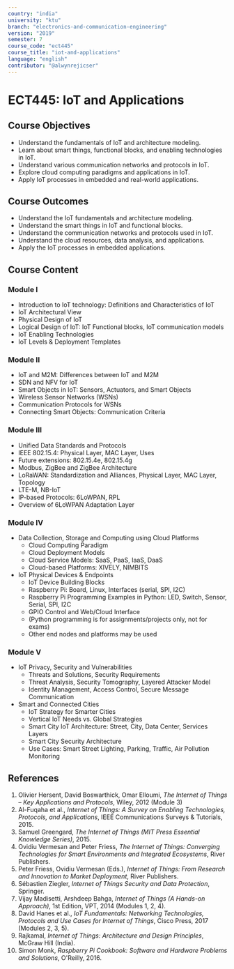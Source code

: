 ```yaml
---
country: "india"
university: "ktu"
branch: "electronics-and-communication-engineering"
version: "2019"
semester: 7
course_code: "ect445"
course_title: "iot-and-applications"
language: "english"
contributor: "@alwynrejicser"
---
```


# ECT445: IoT and Applications

## Course Objectives

- Understand the fundamentals of IoT and architecture modeling.
- Learn about smart things, functional blocks, and enabling technologies in IoT.
- Understand various communication networks and protocols in IoT.
- Explore cloud computing paradigms and applications in IoT.
- Apply IoT processes in embedded and real-world applications.

## Course Outcomes

- Understand the IoT fundamentals and architecture modeling.
- Understand the smart things in IoT and functional blocks.
- Understand the communication networks and protocols used in IoT.
- Understand the cloud resources, data analysis, and applications.
- Apply the IoT processes in embedded applications.

## Course Content

### Module I 

- Introduction to IoT technology: Definitions and Characteristics of IoT
- IoT Architectural View
- Physical Design of IoT
- Logical Design of IoT: IoT Functional blocks, IoT communication models
- IoT Enabling Technologies
- IoT Levels & Deployment Templates

### Module II 

- IoT and M2M: Differences between IoT and M2M
- SDN and NFV for IoT
- Smart Objects in IoT: Sensors, Actuators, and Smart Objects
- Wireless Sensor Networks (WSNs)
- Communication Protocols for WSNs
- Connecting Smart Objects: Communication Criteria

### Module III 
- Unified Data Standards and Protocols
- IEEE 802.15.4: Physical Layer, MAC Layer, Uses
- Future extensions: 802.15.4e, 802.15.4g
- Modbus, ZigBee and ZigBee Architecture
- LoRaWAN: Standardization and Alliances, Physical Layer, MAC Layer, Topology
- LTE-M, NB-IoT
- IP-based Protocols: 6LoWPAN, RPL
- Overview of 6LoWPAN Adaptation Layer

### Module IV 

- Data Collection, Storage and Computing using Cloud Platforms
  - Cloud Computing Paradigm
  - Cloud Deployment Models
  - Cloud Service Models: SaaS, PaaS, IaaS, DaaS
  - Cloud-based Platforms: XIVELY, NIMBITS
- IoT Physical Devices & Endpoints
  - IoT Device Building Blocks
  - Raspberry Pi: Board, Linux, Interfaces (serial, SPI, I2C)
  - Raspberry Pi Programming Examples in Python: LED, Switch, Sensor, Serial, SPI, I2C
  - GPIO Control and Web/Cloud Interface
  - (Python programming is for assignments/projects only, not for exams)
  - Other end nodes and platforms may be used

### Module V 

- IoT Privacy, Security and Vulnerabilities
  - Threats and Solutions, Security Requirements
  - Threat Analysis, Security Tomography, Layered Attacker Model
  - Identity Management, Access Control, Secure Message Communication
- Smart and Connected Cities
  - IoT Strategy for Smarter Cities
  - Vertical IoT Needs vs. Global Strategies
  - Smart City IoT Architecture: Street, City, Data Center, Services Layers
  - Smart City Security Architecture
  - Use Cases: Smart Street Lighting, Parking, Traffic, Air Pollution Monitoring

## References

1. Olivier Hersent, David Boswarthick, Omar Elloumi, *The Internet of Things – Key Applications and Protocols*, Wiley, 2012 (Module 3)
2. Al-Fuqaha et al., *Internet of Things: A Survey on Enabling Technologies, Protocols, and Applications*, IEEE Communications Surveys & Tutorials, 2015.
3. Samuel Greengard, *The Internet of Things (MIT Press Essential Knowledge Series)*, 2015.
4. Ovidiu Vermesan and Peter Friess, *The Internet of Things: Converging Technologies for Smart Environments and Integrated Ecosystems*, River Publishers.
5. Peter Friess, Ovidiu Vermesan (Eds.), *Internet of Things: From Research and Innovation to Market Deployment*, River Publishers.
6. Sébastien Ziegler, *Internet of Things Security and Data Protection*, Springer.
7. Vijay Madisetti, Arshdeep Bahga, *Internet of Things (A Hands-on Approach)*, 1st Edition, VPT, 2014 (Modules 1, 2, 4).
8. David Hanes et al., *IoT Fundamentals: Networking Technologies, Protocols and Use Cases for Internet of Things*, Cisco Press, 2017 (Modules 2, 3, 5).
9. Rajkamal, *Internet of Things: Architecture and Design Principles*, McGraw Hill (India).
10. Simon Monk, *Raspberry Pi Cookbook: Software and Hardware Problems and Solutions*, O'Reilly, 2016.

